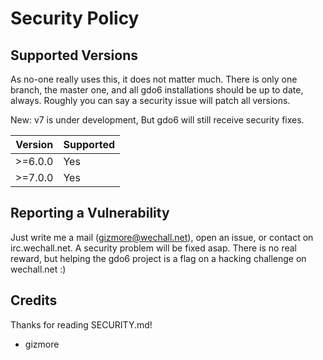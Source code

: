 # Security Policy

## Supported Versions

As no-one really uses this, it does not matter much.
There is only one branch, the master one, and all gdo6 installations should be up to date, always.
Roughly you can say a security issue will patch all versions.

New: v7 is under development, But gdo6 will still receive security fixes.

| Version | Supported          |
| ------- | ------------------ |
| >=6.0.0 | Yes |
| >=7.0.0 | Yes |


## Reporting a Vulnerability

Just write me a mail (gizmore@wechall.net), open an issue, or contact on irc.wechall.net.
A security problem will be fixed asap.
There is no real reward, but helping the gdo6 project is a flag on a hacking challenge on wechall.net :)


## Credits

Thanks for reading SECURITY.md!
 - gizmore
